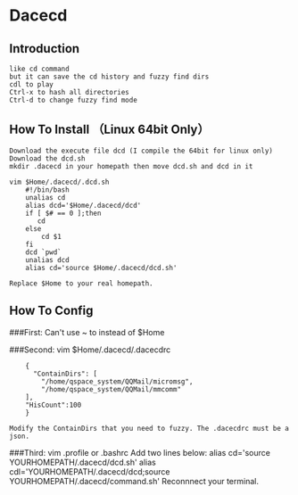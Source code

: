 # Dacecd
## Introduction
    like cd command
    but it can save the cd history and fuzzy find dirs
    cdl to play
    Ctrl-x to hash all directories
    Ctrl-d to change fuzzy find mode

## How To Install （Linux 64bit Only）
    Download the execute file dcd (I compile the 64bit for linux only)
    Download the dcd.sh 
    mkdir .dacecd in your homepath then move dcd.sh and dcd in it

    vim $Home/.dacecd/.dcd.sh
        #!/bin/bash
        unalias cd
        alias dcd='$Home/.dacecd/dcd'
        if [ $# == 0 ];then
           cd
        else
            cd $1
        fi
        dcd `pwd`
        unalias dcd
        alias cd='source $Home/.dacecd/dcd.sh'

    Replace $Home to your real homepath.


## How To Config
###First:
    Can't use ~ to instead of $Home

###Second:
    vim $Home/.dacecd/.dacecdrc


        {
          "ContainDirs": [
            "/home/qspace_system/QQMail/micromsg",
            "/home/qspace_system/QQMail/mmcomm"
        ],
        "HisCount":100
        }

    Modify the ContainDirs that you need to fuzzy. The .dacecdrc must be a json.
###Third:
    vim .profile or .bashrc
    Add two lines below:
        alias cd='source YOURHOMEPATH/.dacecd/dcd.sh'
        alias cdl='YOURHOMEPATH/.dacecd/dcd;source YOURHOMEPATH/.dacecd/command.sh'
    Reconnnect your terminal.
